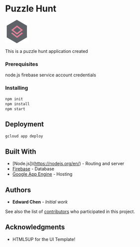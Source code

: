 # Puzzle Hunt

<img src="images/favi.png">

This is a puzzle hunt application created 

### Prerequisites

node.js
firebase service account credentials


### Installing

```
npm init
npm install 
npm start
```

## Deployment

```
gcloud app deploy
```

## Built With

* [Node.js])(https://nodejs.org/en/) - Routing and server
* [Firebase](https://firebase.google.com/) - Database
* [Google App Engine](https://cloud.google.com/appengine/) - Hosting


## Authors

* **Edward Chen** - *Initial work* 

See also the list of [contributors](https://github.com/edwjchen/PuzzleHunt/contributors) who participated in this project.


## Acknowledgments

* HTML5UP for the UI Template!
